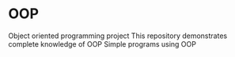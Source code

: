 # OOP
Object oriented programming project
This repository demonstrates complete knowledge of OOP 
Simple programs using OOP
